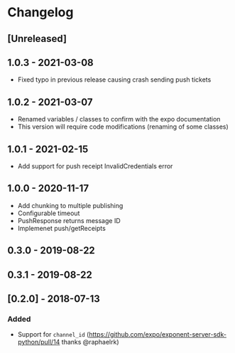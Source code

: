 # Changelog

## [Unreleased]

## 1.0.3 - 2021-03-08
- Fixed typo in previous release causing crash sending push tickets

## 1.0.2 - 2021-03-07
- Renamed variables / classes to confirm with the expo documentation
- This version will require code modifications (renaming of some classes)

## 1.0.1 - 2021-02-15
- Add support for push receipt InvalidCredentials error

## 1.0.0 - 2020-11-17
- Add chunking to multiple publishing
- Configurable timeout
- PushResponse returns message ID
- Implemenet push/getReceipts

## 0.3.0 - 2019-08-22
## 0.3.1 - 2019-08-22

## [0.2.0] - 2018-07-13
### Added
- Support for `channel_id` (https://github.com/expo/exponent-server-sdk-python/pull/14 thanks @raphaelrk)
